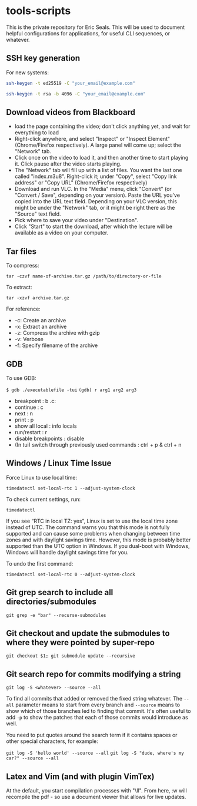 # tools-scripts

This is the private repository for Eric Seals. This will be used to document helpful configurations for applications, for useful CLI sequences, or whatever.

## SSH key generation

For new systems:
```bash
ssh-keygen -t ed25519 -C "your_email@example.com"
```

```bash
ssh-keygen -t rsa -b 4096 -C "your_email@example.com"
```

## Download videos from Blackboard

* load the page containing the video; don't click anything yet, and wait for everything to load
* Right-click anywhere, and select "Inspect" or "Inspect Element" (Chrome/Firefox respectively). A large panel will come up; select the "Network" tab.
* Click once on the video to load it, and then another time to start playing it. Click pause after the video starts playing.
* The "Network" tab will fill up with a list of files. You want the last one called "index.m3u8". Right-click it; under "Copy", select "Copy link address" or "Copy URL" (Chrome/Firefox respectively)
* Download and run VLC. In the "Media" menu, click "Convert" (or "Convert / Save", depending on your version). Paste the URL you've copied into the URL text field. Depending on your VLC version, this might be under the "Network" tab, or it might be right there as the "Source" text field.
* Pick where to save your video under "Destination".
* Click "Start" to start the download, after which the lecture will be available as a video on your computer.

## Tar files

To compress: 

`tar -czvf name-of-archive.tar.gz /path/to/directory-or-file` 

To extract:

`tar -xzvf archive.tar.gz`

For reference:

* -c: Create an archive
* -x: Extract an archive
* -z: Compress the archive with gzip
* -v: Verbose
* -f: Specify filename of the archive

## GDB

To use GDB:

`$ gdb ./executablefile -tui`
`(gdb) r arg1 arg2 arg3`

* breakpoint : b <filename>.c:<linenum>
* continue : c
* next : n
* print : p <variable>
* show all local : info locals
* run/restart : r
* disable breakpoints : disable
* (In tui) switch through previously used commands : ctrl + p & ctrl + n

## Windows / Linux Time Issue

Force Linux to use local time:

`timedatectl set-local-rtc 1 --adjust-system-clock`

To check current settings, run:

`timedatectl`

If you see “RTC in local TZ: yes”, Linux is set to use the local time zone instead of UTC. The command warns you that this mode is not fully supported and can cause some problems when changing between time zones and with daylight savings time. However, this mode is probably better supported than the UTC option in Windows. If you dual-boot with Windows, Windows will handle daylight savings time for you.

To undo the first command:

`timedatectl set-local-rtc 0 --adjust-system-clock`

## Git grep search to include all directories/submodules

`git grep -e "bar" --recurse-submodules`

## Git checkout and update the submodules to where they were pointed by super-repo

`git checkout $1; git submodule update --recursive`

## Git search repo for commits modifying a string

`git log -S <whatever> --source --all`

To find all commits that added or removed the fixed string whatever. The `--all` parameter means to start from every branch and `--source` means to show which of those branches led to finding that commit. It's often useful to add `-p` to show the patches that each of those commits would introduce as well.

You need to put quotes around the search term if it contains spaces or other special characters, for example:

`git log -S 'hello world' --source --all`
`git log -S "dude, where's my car?" --source --all`

## Latex and Vim (and with plugin VimTex)

At the default, you start compilation processes with "\\ll". From here, :w will recompile the pdf - so use a document viewer that allows for live updates.
